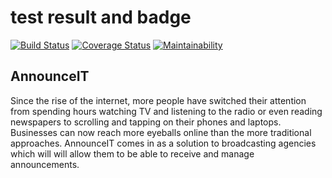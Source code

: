# test result and badge

[![Build Status](https://travis-ci.org/Gilbertelnino/AnnounceIT.svg?branch=develop)](https://travis-ci.org/Gilbertelnino/AnnounceIT)
[![Coverage Status](https://coveralls.io/repos/github/Gilbertelnino/AnnounceIT/badge.svg?branch=develop)](https://coveralls.io/github/Gilbertelnino/AnnounceIT?branch=develop)
[![Maintainability](https://api.codeclimate.com/v1/badges/a528e2bedb812f7a73d5/maintainability)](https://codeclimate.com/github/Gilbertelnino/AnnounceIT/maintainability)

## AnnounceIT

Since the rise of the internet, more people have switched their attention from spending hours watching TV and listening to the radio or even reading newspapers to scrolling and tapping on their phones and laptops. Businesses can now reach more eyeballs online than the more traditional approaches. AnnounceIT comes in as a solution to broadcasting agencies which will will allow them to be able to receive and manage announcements.
